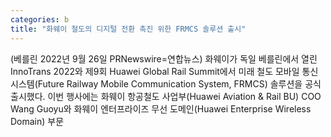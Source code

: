 ```yaml
---
categories: b
title: "화웨이 철도의 디지털 전환 촉진 위한 FRMCS 솔루션 출시"
---
```

(베를린 2022년 9월 26일 PRNewswire=연합뉴스) 화웨이가 독일 베를린에서 열린 InnoTrans 2022와 제9회 Huawei Global Rail Summit에서 미래 철도 모바일 통신시스템(Future Railway Mobile Communication System, FRMCS) 솔루션을 공식 출시했다. 이번 행사에는 화웨이 항공철도 사업부(Huawei Aviation & Rail BU) COO Wang Guoyu와 화웨이 엔터프라이즈 무선 도메인(Huawei Enterprise Wireless Domain) 부문